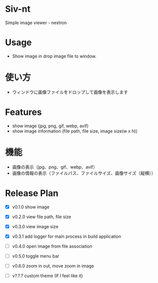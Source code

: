 # Siv-nt
Simple image viewer - nextron



# Usage

- Show image in drop image file to window.

# 使い方

- ウィンドウに画像ファイルをドロップして画像を表示します



# Features

- show image (jpg, png, gif, webp, avif)
- show image information (file path, file size, image size(w x h))

# 機能

- 画像の表示（jpg、png、gif、webp、avif）
- 画像の情報の表示（ファイルパス、ファイルサイズ、画像サイズ（縦横））



# Release Plan

- [x] v0.1.0 show image  
- [x] v0.2.0 view file path, file size  
- [x] v0.3.0 view image size  
- [x] v0.3.1 add logger for main process in build application  
- [ ] v0.4.0 open image from file association
- [ ] v0.5.0 toggle menu bar  
- [ ] v0.6.0 zoom in out, move zoom in image  

- [ ] v?.?.? custom theme (If I feel like it)


